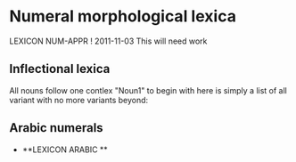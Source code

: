 

# Numeral morphological lexica 











LEXICON NUM-APPR ! 2011-11-03 This will need work



## Inflectional lexica 

All nouns follow one contlex "Noun1"
to begin with here is simply a list of all variant
with no more variants beyond:
















































## Arabic numerals



 * **LEXICON ARABIC          ** 








